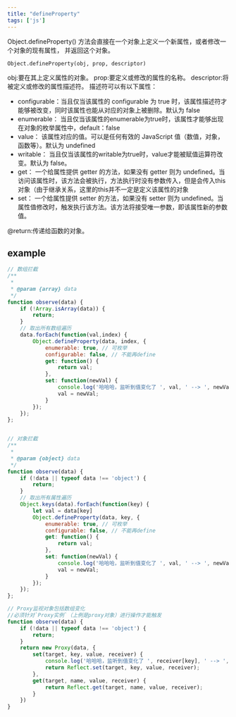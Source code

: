 ```yaml
---
title: "defineProperty"
tags: ['js']
---
```

Object.defineProperty() 方法会直接在一个对象上定义一个新属性，或者修改一个对象的现有属性， 并返回这个对象。

```
Object.defineProperty(obj, prop, descriptor)
```
obj:要在其上定义属性的对象。
prop:要定义或修改的属性的名称。
descriptor:将被定义或修改的属性描述符。
描述符可以有以下属性：
+ configurable：当且仅当该属性的 configurable 为 true 时，该属性描述符才能够被改变，同时该属性也能从对应的对象上被删除。默认为 false
+ enumerable： 当且仅当该属性的enumerable为true时，该属性才能够出现在对象的枚举属性中，default：false
+ value： 该属性对应的值。可以是任何有效的 JavaScript 值（数值，对象，函数等）。默认为 undefined
+ writable： 当且仅当该属性的writable为true时，value才能被赋值运算符改变。默认为 false。
+ get： 一个给属性提供 getter 的方法，如果没有 getter 则为 undefined。当访问该属性时，该方法会被执行，方法执行时没有参数传入，但是会传入this对象（由于继承关系，这里的this并不一定是定义该属性的对象
+ set： 一个给属性提供 setter 的方法，如果没有 setter 则为 undefined。当属性值修改时，触发执行该方法。该方法将接受唯一参数，即该属性新的参数值。

@return:传递给函数的对象。

## example
```js
// 数组拦截
/**
 * 
 * @param {array} data 
 */
function observe(data) {
    if (!Array.isArray(data)) {
        return;
    }
    // 取出所有数组遍历
    data.forEach(function(val,index) {
        Object.defineProperty(data, index, {
            enumerable: true, // 可枚举
            configurable: false, // 不能再define
            get: function() {
                return val;
            },
            set: function(newVal) {
                console.log('哈哈哈，监听到值变化了 ', val, ' --> ', newVal);
                val = newVal;
            }
        });
	});
};


// 对象拦截
/**
 * 
 * @param {object} data 
 */
function observe(data) {
    if (!data || typeof data !== 'object') {
        return;
    }
    // 取出所有属性遍历
    Object.keys(data).forEach(function(key) {
        let val = data[key]
        Object.defineProperty(data, key, {
            enumerable: true, // 可枚举
            configurable: false, // 不能再define
            get: function() {
                return val;
            },
            set: function(newVal) {
                console.log('哈哈哈，监听到值变化了 ', val, ' --> ', newVal);
                val = newVal;
            }
        });
	});
};

// Proxy监视对象包括数组变化
//必须针对`Proxy实例`（上例是proxy对象）进行操作才能触发
function observe(data) {
    if (!data || typeof data !== 'object') {
        return;
    }
    return new Proxy(data, {
        set(target, key, value, receiver) {
            console.log('哈哈哈，监听到值变化了 ', receiver[key], ' --> ', value);
            return Reflect.set(target, key, value, receiver);
        },
        get(target, name, value, receiver) {
            return Reflect.get(target, name, value, receiver);
        }
    })
}

```